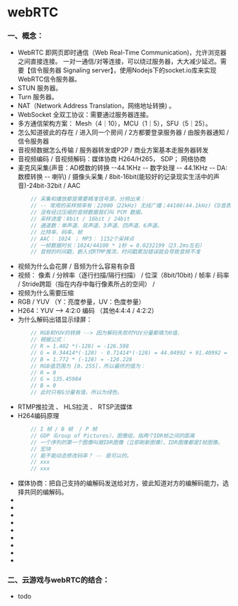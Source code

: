 # webRTC 

### 一、概念：
+ WebRTC 即网页即时通信（Web Real-Time Communication)，允许浏览器之间直接连接。 一对一通信/对等连接，可以绕过服务器，大大减少延迟。需要【信令服务器 Signaling server】，使用Nodejs下的socket.io库来实现WebRTC信令服务器。
+ STUN 服务器。
+ Turn 服务器。
+ NAT（Network Address Translation，网络地址转换) 。
+ WebSocket 全双工协议：需要通过服务器连接。
+ 多方通信架构方案： Mesh（4｜10），MCU（1｜5），SFU（5｜25）。
+ 怎么知道彼此的存在 / 进入同一个房间 / 2方都要登录服务器 / 由服务器通知 / 信令服务器
+ 音视频数据怎么传输 / 服务器转发或P2P / 商业方案基本走服务器转发
+ 音视频编码 / 音视频解码：媒体协商 H264/H265， SDP； 网络协商
+ 麦克风采集(声音：AD模数的转换 --44.1KHz -- 数字处理 -- 44.1KHz -- DA:数模转换 -- 喇叭) / 摄像头采集 / 8bit-16bit(能较好的记录现实生活中的声音)-24bit-32bit / AAC
    ```js
        // 采集和播放都是需要精准信号源，分频出来：
        // -- 常用的采样频率有：22000（22kHz) 无线广播；44100(44.1kHz) CD音质；48000(48kHz)数字电视，DVD；96000/192000(96kHz/192kHz)蓝光，高清DVD。
        // 没有经过压缩的音频数据我们叫 PCM 数据。 
        // 采样进度：8bit / 16bit / 24bit
        // 通道数：单声道、双声道、3声道、四声道、6声道。
        // 比特率、码率、帧
        // AAC： 1024 ； MP3： 1152个采样点
        // 一帧数据时长：1024/44100 * 1秒 = 0.0232199（23.2ms左右）
        // 音频的时间戳，嵌入式RTMP推流，时间戳累加错误就会导致音频不准
    ```
+ 视频为什么会花屏 / 音频为什么容易有杂音
+ 视频： 像素 / 分辨率（逐行扫描/隔行扫描） / 位深（8bit/10bit) / 帧率 / 码率 / Stride跨距（指在内存中每行像素所占的空间） / 
+ 视频为什么需要压缩
+ RGB / YUV （Y：亮度参量，UV：色度参量）
+ H264：YUV --> 4:2:0 编码 （其他4:4:4 / 4:2:2）
+ 为什么解码出错显示绿屏：
    ```js
        // RGB和YUV的转换 --> 因为解码失败时YUV分量都填为0值，
        // 根据公式：
        // R = 1.402 *(-128) = -126.598
        // G = 0.34414*(-128) - 0.71414*(-128) = 44.04992 + 91.40992 = 135.45984
        // B = 1.772 * (-128) = -126.228
        // RGB值范围为 [0，255]，所以最终的值为：
        // R = 0
        // G = 135.45984
        // B = 0
        // 此时只有G分量有值，所以为绿色。
    ```
+ RTMP推拉流 、 HLS拉流 、 RTSP流媒体 
+ H264编码原理
    ```js
        // I 帧 / B 帧  / P 帧
        // GOP（Group of Pictures），图像组，指两个IDR帧之间的距离
        // 一个序列的第一个图像叫做IDR图像（立即刷新图像），IDR图像都是I帧图像。
        // 宏块
        // 能不能动态修改码率？ -- 是可以的。
        // xxx
        // xxx
    ```
+ 媒体协商：把自己支持的编解码发送给对方，彼此知道对方的编解码能力，选择共同的编解码。
+ 
+ 
+ 
+ 
+ 
+ 
+ 
+ 
+ 

### 二、云游戏与webRTC的结合：
+ todo